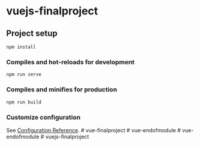 # vuejs-finalproject

## Project setup
```
npm install
```

### Compiles and hot-reloads for development
```
npm run serve
```

### Compiles and minifies for production
```
npm run build
```

### Customize configuration
See [Configuration Reference](https://cli.vuejs.org/config/).
#   v u e - f i n a l p r o j e c t  
 #   v u e - e n d o f m o d u l e  
 #   v u e - e n d o f m o d u l e  
 #   v u e j s - f i n a l p r o j e c t  
 